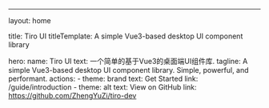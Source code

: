 ---
layout: home

title: Tiro UI
titleTemplate: A simple Vue3-based desktop UI component library

hero:
  name: Tiro UI
  text: 一个简单的基于Vue3的桌面端UI组件库.
  tagline: A simple Vue3-based desktop UI component library. Simple, powerful, and performant. 
  actions:
    - theme: brand
      text: Get Started
      link: /guide/introduction
    - theme: alt
      text: View on GitHub
      link: https://github.com/ZhengYuZi/tiro-dev